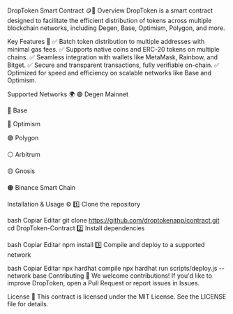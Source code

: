DropToken Smart Contract 🪙💨
Overview
DropToken is a smart contract designed to facilitate the efficient distribution of tokens across multiple blockchain networks, including Degen, Base, Optimism, Polygon, and more.

Key Features 🚀
✅ Batch token distribution to multiple addresses with minimal gas fees.
✅ Supports native coins and ERC-20 tokens on multiple chains.
✅ Seamless integration with wallets like MetaMask, Rainbow, and Bitget.
✅ Secure and transparent transactions, fully verifiable on-chain.
✅ Optimized for speed and efficiency on scalable networks like Base and Optimism.

Supported Networks 🌍
🟢 Degen Mainnet

🔵 Base

🔴 Optimism

🟣 Polygon

⚪ Arbitrum

🟡 Gnosis

🟠 Binance Smart Chain

Installation & Usage ⚙️
1️⃣ Clone the repository

bash
Copiar
Editar
git clone https://github.com/droptokenapp/contract.git
cd DropToken-Contract
2️⃣ Install dependencies

bash
Copiar
Editar
npm install
3️⃣ Compile and deploy to a supported network

bash
Copiar
Editar
npx hardhat compile
npx hardhat run scripts/deploy.js --network base
Contributing 🤝
We welcome contributions! If you'd like to improve DropToken, open a Pull Request or report issues in Issues.

License 📜
This contract is licensed under the MIT License. See the LICENSE file for details.
